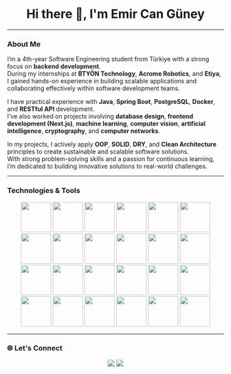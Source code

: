 <h1 align="center">Hi there 👋, I'm Emir Can Güney</h1>

---

###  About Me  

I’m a 4th-year Software Engineering student from Türkiye with a strong focus on **backend development**.  
During my internships at **BTYÖN Technology**, **Acrome Robotics**, and **Etiya**, I gained hands-on experience in building scalable applications and collaborating effectively within software development teams.

I have practical experience with **Java**, **Spring Boot**, **PostgreSQL**, **Docker**, and **RESTful API** development.  
I’ve also worked on projects involving **database design**, **frontend development (Next.js)**, **machine learning**, **computer vision**, **artificial intelligence**, **cryptography**, and **computer networks**.

In my projects, I actively apply **OOP**, **SOLID**, **DRY**, and **Clean Architecture** principles to create sustainable and scalable software solutions.  
With strong problem-solving skills and a passion for continuous learning, I’m dedicated to building innovative solutions to real-world challenges.  

---


### Technologies & Tools  

<p align="center">
  <img src="https://skillicons.dev/icons?i=java" width="70" height="70" />
  <img src="https://skillicons.dev/icons?i=spring" width="70" height="70" /> 
  <img src="https://skillicons.dev/icons?i=hibernate" width="70" height="70" />
  <img src="https://skillicons.dev/icons?i=postgresql" width="70" height="70" />
  <img src="https://skillicons.dev/icons?i=docker" width="70" height="70" />
  <img src="https://skillicons.dev/icons?i=postman" width="70" height="70" />
  <img src="https://skillicons.dev/icons?i=python" width="70" height="70" />
  <img src="https://skillicons.dev/icons?i=html" width="70" height="70" />
  <img src="https://skillicons.dev/icons?i=css" width="70" height="70" />
  <img src="https://skillicons.dev/icons?i=js" width="70" height="70" />
  <img src="https://skillicons.dev/icons?i=nextjs" width="70" height="70" />
  <img src="https://skillicons.dev/icons?i=git" width="70" height="70" />
  <img src="https://skillicons.dev/icons?i=github" width="70" height="70" />
  <img src="https://skillicons.dev/icons?i=kafka" width="70" height="70" />
  <img src="https://skillicons.dev/icons?i=kubernetes" width="70" height="70" />
  <img src="https://skillicons.dev/icons?i=mongodb" width="70" height="70" /> 
  <img src="https://skillicons.dev/icons?i=mysql" width="70" height="70" />
  <img src="https://skillicons.dev/icons?i=npm" width="70" height="70" />
  <img src="https://skillicons.dev/icons?i=opencv" width="70" height="70" />
  <img src="https://skillicons.dev/icons?i=idea" width="70" height="70" /> 
  <img src="https://skillicons.dev/icons?i=vscode" width="70" height="70" />
  <img src="https://skillicons.dev/icons?i=pycharm" width="70" height="70" />
  <img src="https://skillicons.dev/icons?i=eclipse" width="70" height="70" />
  <img src="https://skillicons.dev/icons?i=anaconda" width="70" height="70" />

</p>

---

### 🌐 Let's Connect  
<p align="center">
  <a href="https://www.linkedin.com/in/emircan-guney/"><img src="https://img.shields.io/badge/-LinkedIn-blue?style=flat-square&logo=linkedin"></a>
  <a href="mailto:emircanguney875@gmail.com"><img src="https://img.shields.io/badge/-Email-red?style=flat-square&logo=gmail&logoColor=white"></a>
</p>
